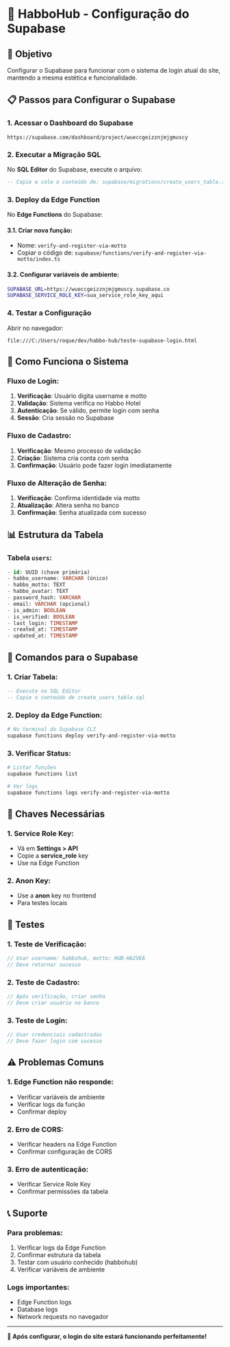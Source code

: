 # 🏨 HabboHub - Configuração do Supabase

## 🎯 **Objetivo**
Configurar o Supabase para funcionar com o sistema de login atual do site, mantendo a mesma estética e funcionalidade.

## 📋 **Passos para Configurar o Supabase**

### **1. Acessar o Dashboard do Supabase**
```
https://supabase.com/dashboard/project/wueccgeizznjmjgmuscy
```

### **2. Executar a Migração SQL**
No **SQL Editor** do Supabase, execute o arquivo:
```sql
-- Copie e cole o conteúdo de: supabase/migrations/create_users_table.sql
```

### **3. Deploy da Edge Function**
No **Edge Functions** do Supabase:

#### **3.1. Criar nova função:**
- Nome: `verify-and-register-via-motto`
- Copiar o código de: `supabase/functions/verify-and-register-via-motto/index.ts`

#### **3.2. Configurar variáveis de ambiente:**
```bash
SUPABASE_URL=https://wueccgeizznjmjgmuscy.supabase.co
SUPABASE_SERVICE_ROLE_KEY=sua_service_role_key_aqui
```

### **4. Testar a Configuração**
Abrir no navegador:
```
file:///C:/Users/roque/dev/habbo-hub/teste-supabase-login.html
```

## 🔧 **Como Funciona o Sistema**

### **Fluxo de Login:**
1. **Verificação**: Usuário digita username e motto
2. **Validação**: Sistema verifica no Habbo Hotel
3. **Autenticação**: Se válido, permite login com senha
4. **Sessão**: Cria sessão no Supabase

### **Fluxo de Cadastro:**
1. **Verificação**: Mesmo processo de validação
2. **Criação**: Sistema cria conta com senha
3. **Confirmação**: Usuário pode fazer login imediatamente

### **Fluxo de Alteração de Senha:**
1. **Verificação**: Confirma identidade via motto
2. **Atualização**: Altera senha no banco
3. **Confirmação**: Senha atualizada com sucesso

## 📊 **Estrutura da Tabela**

### **Tabela `users`:**
```sql
- id: UUID (chave primária)
- habbo_username: VARCHAR (único)
- habbo_motto: TEXT
- habbo_avatar: TEXT
- password_hash: VARCHAR
- email: VARCHAR (opcional)
- is_admin: BOOLEAN
- is_verified: BOOLEAN
- last_login: TIMESTAMP
- created_at: TIMESTAMP
- updated_at: TIMESTAMP
```

## 🚀 **Comandos para o Supabase**

### **1. Criar Tabela:**
```sql
-- Execute no SQL Editor
-- Copie o conteúdo de create_users_table.sql
```

### **2. Deploy da Edge Function:**
```bash
# No terminal do Supabase CLI
supabase functions deploy verify-and-register-via-motto
```

### **3. Verificar Status:**
```bash
# Listar funções
supabase functions list

# Ver logs
supabase functions logs verify-and-register-via-motto
```

## 🔑 **Chaves Necessárias**

### **1. Service Role Key:**
- Vá em **Settings > API**
- Copie a **service_role** key
- Use na Edge Function

### **2. Anon Key:**
- Use a **anon** key no frontend
- Para testes locais

## 🧪 **Testes**

### **1. Teste de Verificação:**
```javascript
// Usar username: habbohub, motto: HUB-HA2VEA
// Deve retornar sucesso
```

### **2. Teste de Cadastro:**
```javascript
// Após verificação, criar senha
// Deve criar usuário no banco
```

### **3. Teste de Login:**
```javascript
// Usar credenciais cadastradas
// Deve fazer login com sucesso
```

## ⚠️ **Problemas Comuns**

### **1. Edge Function não responde:**
- Verificar variáveis de ambiente
- Verificar logs da função
- Confirmar deploy

### **2. Erro de CORS:**
- Verificar headers na Edge Function
- Confirmar configuração de CORS

### **3. Erro de autenticação:**
- Verificar Service Role Key
- Confirmar permissões da tabela

## 📞 **Suporte**

### **Para problemas:**
1. Verificar logs da Edge Function
2. Confirmar estrutura da tabela
3. Testar com usuário conhecido (habbohub)
4. Verificar variáveis de ambiente

### **Logs importantes:**
- Edge Function logs
- Database logs
- Network requests no navegador

---

**🎉 Após configurar, o login do site estará funcionando perfeitamente!**

